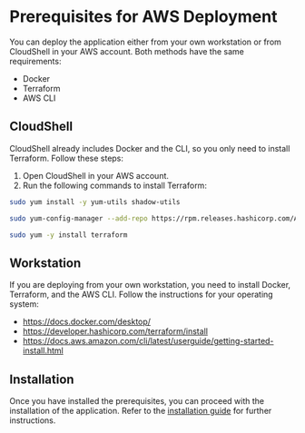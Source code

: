 # Prerequisites for AWS Deployment

You can deploy the application either from your own workstation or from CloudShell in your AWS account. Both methods have the same requirements:
- Docker
- Terraform
- AWS CLI

## CloudShell
CloudShell already includes Docker and the CLI, so you only need to install Terraform. Follow these steps:
1. Open CloudShell in your AWS account.
2. Run the following commands to install Terraform:

```bash
sudo yum install -y yum-utils shadow-utils
```

```bash
sudo yum-config-manager --add-repo https://rpm.releases.hashicorp.com/AmazonLinux/hashicorp.repo
```

```bash
sudo yum -y install terraform
```

## Workstation
If you are deploying from your own workstation, you need to install Docker, Terraform, and the AWS CLI. Follow the instructions for your operating system:
- https://docs.docker.com/desktop/
- https://developer.hashicorp.com/terraform/install
- https://docs.aws.amazon.com/cli/latest/userguide/getting-started-install.html

## Installation
Once you have installed the prerequisites, you can proceed with the installation of the application. Refer to the [installation guide](../aws/README.md) for further instructions.
